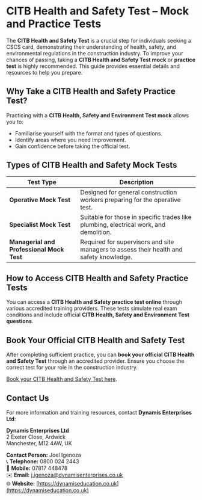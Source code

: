 # CITB Health and Safety Test – Mock and Practice Tests

The **CITB Health and Safety Test** is a crucial step for individuals seeking a CSCS card, demonstrating their understanding of health, safety, and environmental regulations in the construction industry. To improve your chances of passing, taking a **CITB Health and Safety Test mock** or **practice test** is highly recommended. This guide provides essential details and resources to help you prepare.

## Why Take a CITB Health and Safety Practice Test?

Practicing with a **CITB Health, Safety and Environment Test mock** allows you to:
- Familiarise yourself with the format and types of questions.
- Identify areas where you need improvement.
- Gain confidence before taking the official test.

## Types of CITB Health and Safety Mock Tests

| Test Type | Description |
| --------- | ----------- |
| **Operative Mock Test** | Designed for general construction workers preparing for the operative test. |
| **Specialist Mock Test** | Suitable for those in specific trades like plumbing, electrical work, and demolition. |
| **Managerial and Professional Mock Test** | Required for supervisors and site managers to assess their health and safety knowledge. |

## How to Access CITB Health and Safety Practice Tests

You can access a **CITB Health and Safety practice test online** through various accredited training providers. These tests simulate real exam conditions and include official **CITB Health, Safety and Environment Test questions**.

## Book Your Official CITB Health and Safety Test

After completing sufficient practice, you can **book your official CITB Health and Safety Test** through an accredited provider. Ensure you choose the correct test for your role in the construction industry.

[Book your CITB Health and Safety Test here](https://dynamiseducation.co.uk/cscs-test-manchester/).

## Contact Us

For more information and training resources, contact **Dynamis Enterprises Ltd**:

**Dynamis Enterprises Ltd**  
2 Exeter Close, Ardwick  
Manchester, M12 4AW, UK  

**Contact Person:** Joel Igenoza  
📞 **Telephone:** 0800 024 2443  
📱 **Mobile:** 07817 448478  
✉️ **Email:** [j.igenoza@dynamisenterprises.co.uk](mailto:j.igenoza@dynamisenterprises.co.uk)  
🌐 **Website:** [https://dynamiseducation.co.uk](https://dynamiseducation.co.uk)
